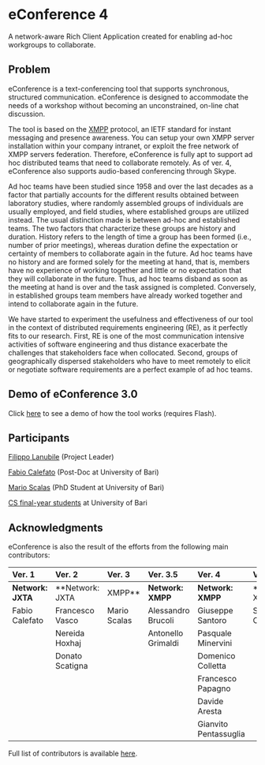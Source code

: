 # eConference 4 #
A network-aware Rich Client Application created for enabling ad-hoc workgroups to collaborate.

## Problem ##
eConference is a text-conferencing tool that supports synchronous, structured communication. eConference is designed to accommodate the needs of a workshop without becoming an unconstrained, on-line chat discussion.

The tool is based on the [XMPP](http://www.xmpp.org/specs/) protocol, an IETF standard for instant messaging and presence awareness. You can setup your own XMPP server installation within your company intranet, or exploit the free network of XMPP servers federation. Therefore, eConference is fully apt to support ad hoc distributed teams that need to collaborate remotely.
As of ver. 4, eConference also supports audio-based conferencing through Skype.

Ad hoc teams have been studied since 1958 and over the last decades as a factor that partially accounts for the different results obtained between laboratory studies, where randomly assembled groups of individuals are usually employed, and field studies, where established groups are utilized instead. The usual distinction made is between ad-hoc and established teams. The two factors that characterize these groups are history and duration. History refers to the length of time a group has been formed (i.e., number of prior meetings), whereas duration define the expectation or certainty of members to collaborate again in the future. Ad hoc teams have no history and are formed solely for the meeting at hand, that is, members have no experience of working together and little or no expectation that they will collaborate in the future. Thus, ad hoc teams disband as soon as the meeting at hand is over and the task assigned is completed. Conversely, in established groups team members have already worked together and intend to collaborate again in the future.


We have started to experiment the usefulness and effectiveness of our tool in the context of distributed requirements engineering (RE), as it perfectly fits to our research. First, RE is one of the most communication intensive activities of software engineering and thus distance exacerbate the challenges that stakeholders face when collocated. Second, groups of geographically dispersed stakeholders who have to meet remotely to elicit or negotiate software requirements are a perfect example of ad hoc teams.


## Demo of eConference 3.0 ##
Click [here](http://ugres.di.uniba.it/~fabio/eicm-demo-hdd-large/eicm-demo-hdd-large.html) to see a demo of how the tool works (requires Flash).


## Participants ##
[Filippo Lanubile](http://www.di.uniba.it/~lanubile/) (Project Leader)

[Fabio Calefato](http://cdg.di.uniba.it/index.php?n=Calefato.HomePage) (Post-Doc at University of Bari)

[Mario Scalas](http://cdg.di.uniba.it/index.php?n=Scalas.HomePage) (PhD Student at University of Bari)

[CS final-year students](http://collab.di.uniba.it/index.php?n=Tesi.Svolte) at University of Bari



## Acknowledgments ##
eConference is also the result of the efforts from the following main contributors:

| **Ver. 1** | **Ver. 2** | **Ver. 3** | **Ver. 3.5** | **Ver. 4** | **Ver. 4.5** |
|:-----------|:-----------|:-----------|:-------------|:-----------|:-------------|
| **Network: JXTA** | **Network: JXTA | XMPP** | **Network: XMPP** | **Network: XMPP**  | **Network: XMPP | Skype**  | **Network: XMPP | Skype (Official SDK)**  |
| Fabio Calefato         | Francesco Vasco | Mario Scalas | Alessandro Brucoli | Giuseppe Santoro | Stefano Campanella |
|          | Nereida Hoxhaj |  | Antonello Grimaldi | Pasquale Minervini |  |
|          | Donato Scatigna |  |  | Domenico Colletta |  |
|          |                 |  |  | Francesco Papagno |  |
|          |                 |  |  | Davide Aresta |  |
|          |                 |  |  | Gianvito Pentassuglia |  |

Full list of contributors is available [here](http://code.google.com/p/econference4/people/list).